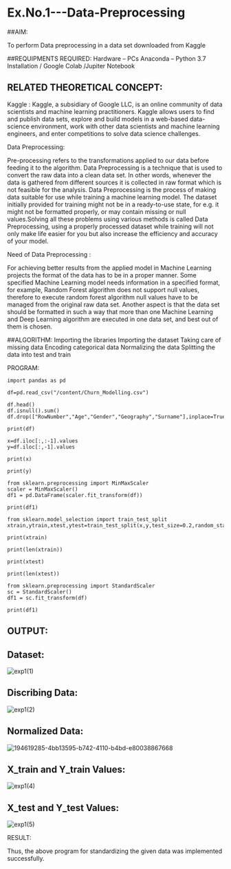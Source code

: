 # Ex.No.1---Data-Preprocessing
##AIM:

To perform Data preprocessing in a data set downloaded from Kaggle

##REQUIPMENTS REQUIRED:
Hardware – PCs
Anaconda – Python 3.7 Installation / Google Colab /Jupiter Notebook

## RELATED THEORETICAL CONCEPT:

Kaggle :
Kaggle, a subsidiary of Google LLC, is an online community of data scientists and machine learning practitioners. Kaggle allows users to find and publish data sets, explore and build models in a web-based data-science environment, work with other data scientists and machine learning engineers, and enter competitions to solve data science challenges.

Data Preprocessing:

Pre-processing refers to the transformations applied to our data before feeding it to the algorithm. Data Preprocessing is a technique that is used to convert the raw data into a clean data set. In other words, whenever the data is gathered from different sources it is collected in raw format which is not feasible for the analysis.
Data Preprocessing is the process of making data suitable for use while training a machine learning model. The dataset initially provided for training might not be in a ready-to-use state, for e.g. it might not be formatted properly, or may contain missing or null values.Solving all these problems using various methods is called Data Preprocessing, using a properly processed dataset while training will not only make life easier for you but also increase the efficiency and accuracy of your model.

Need of Data Preprocessing :

For achieving better results from the applied model in Machine Learning projects the format of the data has to be in a proper manner. Some specified Machine Learning model needs information in a specified format, for example, Random Forest algorithm does not support null values, therefore to execute random forest algorithm null values have to be managed from the original raw data set.
Another aspect is that the data set should be formatted in such a way that more than one Machine Learning and Deep Learning algorithm are executed in one data set, and best out of them is chosen.


##ALGORITHM:
Importing the libraries
Importing the dataset
Taking care of missing data
Encoding categorical data
Normalizing the data
Splitting the data into test and train

PROGRAM:
```
import pandas as pd

df=pd.read_csv("/content/Churn_Modelling.csv")

df.head()
df.isnull().sum()
df.drop(["RowNumber","Age","Gender","Geography","Surname"],inplace=True,axis=1)

print(df)

x=df.iloc[:,:-1].values
y=df.iloc[:,-1].values

print(x)

print(y)

from sklearn.preprocessing import MinMaxScaler
scaler = MinMaxScaler()
df1 = pd.DataFrame(scaler.fit_transform(df))

print(df1)

from sklearn.model_selection import train_test_split
xtrain,ytrain,xtest,ytest=train_test_split(x,y,test_size=0.2,random_state=2)

print(xtrain)

print(len(xtrain))

print(xtest)

print(len(xtest))

from sklearn.preprocessing import StandardScaler
sc = StandardScaler()
df1 = sc.fit_transform(df)

print(df1)
```

## OUTPUT:
## Dataset:

![exp1(1)](https://user-images.githubusercontent.com/112338645/195977638-87e9a9bf-3a28-4150-b4bd-ecb9733abcd9.png)

## Discribing Data:

![exp1(2)](https://user-images.githubusercontent.com/112338645/195977670-71ef8eb7-770a-4662-8ae9-94daff53d00d.png)

## Normalized Data:

![194619285-4bb13595-b742-4110-b4bd-e80038867668](https://user-images.githubusercontent.com/112338645/195977707-3e129c27-b740-4e8b-9f9b-072e89ce338b.png)

## X_train and Y_train Values:

![exp1(4)](https://user-images.githubusercontent.com/112338645/195977758-e025cab3-c211-4378-8af0-1fb418ac299c.png)

## X_test and Y_test Values:

![exp1(5)](https://user-images.githubusercontent.com/112338645/195977794-aede1605-559d-45e9-8391-ded3c650116b.png)

RESULT:

Thus, the above program for standardizing the given data was implemented successfully.
